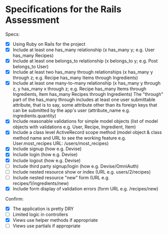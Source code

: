 # Specifications for the Rails Assessment

Specs:

 - [x] Using Ruby on Rails for the project
 - [x] Include at least one has_many relationship (x has_many y; e.g. User has_many Recipes)
 - [x] Include at least one belongs_to relationship (x belongs_to y; e.g. Post belongs_to User)
 - [x] Include at least two has_many through relationships (x has_many y through z; e.g. Recipe has_many Items through Ingredients)
 - [x] Include at least one many-to-many relationship (x has_many y through z, y has_many x through z; e.g. Recipe has_many Items through Ingredients, Item has_many Recipes through Ingredients)
 The "through" part of the has_many through includes at least one user submittable attribute, that is to say, some attribute other than its foreign keys that can be submitted by the app's user (attribute_name e.g. ingredients.quantity)
 - [x] Include reasonable validations for simple model objects (list of model objects with validations e.g. User, Recipe, Ingredient, Item)
 - [x] Include a class level ActiveRecord scope method (model object & class method name and URL to see the working feature e.g. User.most_recipes URL: /users/most_recipes)
 - [x] Include signup (how e.g. Devise)
 - [x] Include login (how e.g. Devise)
 - [x] Include logout (how e.g. Devise)
 - [ ] Include third party signup/login (how e.g. Devise/OmniAuth)
 - [ ] Include nested resource show or index (URL e.g. users/2/recipes)
 - [ ] Include nested resource "new" form (URL e.g. recipes/1/ingredients/new)
 - [x] Include form display of validation errors (form URL e.g. /recipes/new)
 
Confirm:

 - [x] The application is pretty DRY
 - [ ] Limited logic in controllers
 - [x] Views use helper methods if appropriate
 - [ ] Views use partials if appropriate